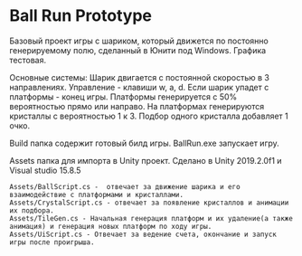 # Ball Run Prototype

Базовый проект игры с шариком, который движется по постоянно генерируемому полю, сделанный в Юнити под Windows. Графика тестовая.

Основные системы:
Шарик двигается с постоянной скоростью в 3 направлениях. Управление - клавиши w, a, d.
Если шарик упадет с платформы - конец игры.
Платформы генерируется с 50% вероятностью прямо или направо. На платформах генерируются кристаллы с вероятностью 1 к 3. Подбор одного кристалла добавляет 1 очко.

Build папка содержит готовый билд игры. BallRun.exe запускает игру.

Assets папка для импорта в Unity проект. Сделано в Unity 2019.2.0f1 и Visual studio 15.8.5

	Assets/BallScript.cs -  отвечает за движение шарика и его взаимодействие с платформами и кристаллами.
	Assets/CrystalScript.cs - отвечает за появление кристаллов и анимации их подбора.
	Assets/TileGen.cs - Начальная генерация платформ и их удаление(а также анимация) и генерация новых платформ по ходу игры.
	Assets/UiScript.cs - Отвечает за ведение счета, окончание и запуск игры после проигрыша.
